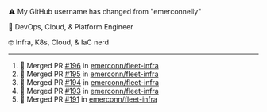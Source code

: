 ⚠️ My GitHub username has changed from "emerconnelly"

💼 DevOps, Cloud, & Platform Engineer

🤓 Infra, K8s, Cloud, & IaC nerd

---

<!--START_SECTION:activity-->
1. 🎉 Merged PR [#196](https://github.com/emerconn/fleet-infra/pull/196) in [emerconn/fleet-infra](https://github.com/emerconn/fleet-infra)
2. 🎉 Merged PR [#195](https://github.com/emerconn/fleet-infra/pull/195) in [emerconn/fleet-infra](https://github.com/emerconn/fleet-infra)
3. 🎉 Merged PR [#194](https://github.com/emerconn/fleet-infra/pull/194) in [emerconn/fleet-infra](https://github.com/emerconn/fleet-infra)
4. 🎉 Merged PR [#193](https://github.com/emerconn/fleet-infra/pull/193) in [emerconn/fleet-infra](https://github.com/emerconn/fleet-infra)
5. 🎉 Merged PR [#191](https://github.com/emerconn/fleet-infra/pull/191) in [emerconn/fleet-infra](https://github.com/emerconn/fleet-infra)
<!--END_SECTION:activity-->
